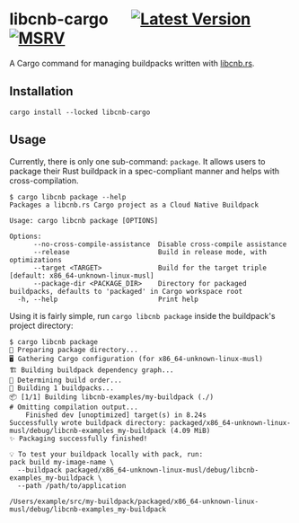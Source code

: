 # libcnb-cargo &emsp; [![Latest Version]][crates.io] [![MSRV]][install-rust]

A Cargo command for managing buildpacks written with [libcnb.rs](https://github.com/heroku/libcnb.rs).

## Installation

```shell
cargo install --locked libcnb-cargo
```

## Usage

Currently, there is only one sub-command: `package`. It allows users to package their
Rust buildpack in a spec-compliant manner and helps with cross-compilation.

```console
$ cargo libcnb package --help
Packages a libcnb.rs Cargo project as a Cloud Native Buildpack

Usage: cargo libcnb package [OPTIONS]

Options:
      --no-cross-compile-assistance  Disable cross-compile assistance
      --release                      Build in release mode, with optimizations
      --target <TARGET>              Build for the target triple [default: x86_64-unknown-linux-musl]
      --package-dir <PACKAGE_DIR>    Directory for packaged buildpacks, defaults to 'packaged' in Cargo workspace root
  -h, --help                         Print help
```

Using it is fairly simple, run `cargo libcnb package` inside the buildpack's
project directory:

```console
$ cargo libcnb package
🚚 Preparing package directory...
🖥️ Gathering Cargo configuration (for x86_64-unknown-linux-musl)
🏗️ Building buildpack dependency graph...
🔀 Determining build order...
🚚 Building 1 buildpacks...
📦 [1/1] Building libcnb-examples/my-buildpack (./)
# Omitting compilation output...
    Finished dev [unoptimized] target(s) in 8.24s
Successfully wrote buildpack directory: packaged/x86_64-unknown-linux-musl/debug/libcnb-examples_my-buildpack (4.09 MiB)
✨ Packaging successfully finished!

💡 To test your buildpack locally with pack, run:
pack build my-image-name \
  --buildpack packaged/x86_64-unknown-linux-musl/debug/libcnb-examples_my-buildpack \
  --path /path/to/application

/Users/example/src/my-buildpack/packaged/x86_64-unknown-linux-musl/debug/libcnb-examples_my-buildpack
```

[Latest Version]: https://img.shields.io/crates/v/libcnb-cargo.svg
[crates.io]: https://crates.io/crates/libcnb-cargo
[MSRV]: https://img.shields.io/badge/MSRV-rustc_1.64+-lightgray.svg
[install-rust]: https://www.rust-lang.org/tools/install
